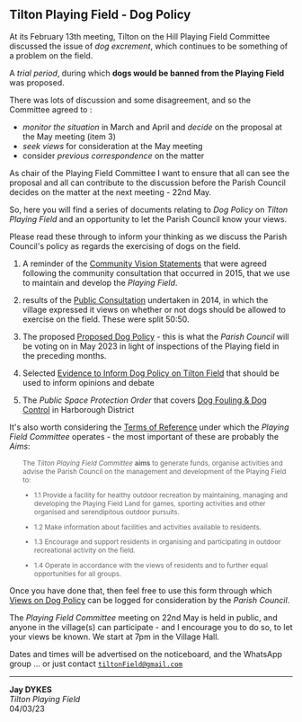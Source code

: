## Tilton Playing Field - Dog Policy

At its February 13th meeting, Tilton on the Hill Playing Field Committee discussed the issue of _dog excrement_, which continues to be something of a problem on the field.

A _trial period_, during which **dogs would be banned from the Playing Field** was proposed.

There was lots of discussion and some disagreement, and so the Committee agreed to :

- _monitor the situation_ in March and April and _decide_ on the proposal at the May meeting (item 3)
- _seek views_ for consideration at the May meeting
- consider _previous correspondence_ on the matter

As chair of the Playing Field Committee I want to ensure that all can see the proposal and all can contribute to the discussion before the Parish Council decides on the matter at the next meeting - 22nd May.

So, here you will find a series of documents relating to _Dog Policy_ on _Tilton Playing Field_ and an opportunity to let the Parish Council know your views.

Please read these through to inform your thinking as we discuss the Parish Council's policy as regards the exercising of dogs on the field.

1. A reminder of the [Community Vision Statements](communityVision.md) that were agreed following the community consultation that occurred in 2015, that we use to maintain and develop the _Playing Field_.

2. results of the [Public Consultation](publicConsultation.md) undertaken in 2014, in which the village expressed it views on whether or not dogs should be allowed to exercise on the field. These were split 50:50.

3. The proposed [Proposed Dog Policy](dogPolicy.md) - this is what the _Parish Council_ will be voting on in May 2023 in light of inspections of the Playing field in the preceding months.

4. Selected [Evidence to Inform Dog Policy on Tilton Field](dogRisk.md) that should be used to inform opinions and debate

5. The _Public Space Protection Order_ that covers [Dog Fouling & Dog Control](pspo.md) in Harborough District

It's also worth considering the [Terms of Reference](tor.md) under which the _Playing Field Committee_ operates - the most important of these are probably the _Aims_:

<div style="font-size:85%; color:#666; margin-left:2em" markdown="1">

The _Tilton Playing Field Committee_ **aims** to generate funds, organise activities and advise the Parish Council on the management and development of the Playing Field to:

- 1.1 Provide a facility for healthy outdoor recreation by maintaining, managing and developing the Playing Field Land for games, sporting activities and other organised and serendipitous outdoor pursuits.

- 1.2 Make information about facilities and activities available to residents.

- 1.3 Encourage and support residents in organising and participating in outdoor recreational activity on the field.

- 1.4 Operate in accordance with the views of residents and to further equal opportunities for all groups.

</div>

Once you have done that, then feel free to use this form through which [Views on Dog Policy](https://bit.ly/tiltonFieldDogs) can be logged for consideration by the _Parish Council_.

The _Playing Field Committee_ meeting on 22nd May is held in public, and anyone in the village(s) can participate - and I encourage you to do so, to let your views be known. We start at 7pm in the Village Hall.

Dates and times will be advertised on the noticeboard, and the WhatsApp group ... or just contact <code>tiltonField@gmail.com</code>

---

**Jay DYKES**<br/>
_Tilton Playing Field_<br/>
04/03/23

